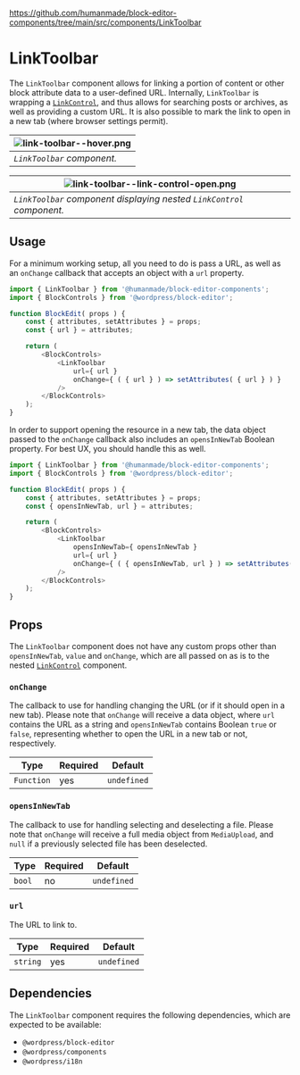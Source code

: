 https://github.com/humanmade/block-editor-components/tree/main/src/components/LinkToolbar

# LinkToolbar

The `LinkToolbar` component allows for linking a portion of content or other block attribute data to a user-defined URL.
Internally, `LinkToolbar` is wrapping a [`LinkControl`](https://github.com/WordPress/gutenberg/blob/trunk/packages/block-editor/src/components/link-control/index.js), and thus allows for searching posts or archives, as well as providing a custom URL.
It is also possible to mark the link to open in a new tab (where browser settings permit).

| ![link-toolbar--hover.png](../../../assets/images/link-toolbar--hover.png) |
|---|
| _`LinkToolbar` component._ |

| ![link-toolbar--link-control-open.png](../../../assets/images/link-toolbar--link-control-open.png) |
|---|
| _`LinkToolbar` component displaying nested `LinkControl` component._ |

## Usage

For a minimum working setup, all you need to do is pass a URL, as well as an `onChange` callback that accepts an object with a `url` property.

```js
import { LinkToolbar } from '@humanmade/block-editor-components';
import { BlockControls } from '@wordpress/block-editor';

function BlockEdit( props ) {
	const { attributes, setAttributes } = props;
	const { url } = attributes;

	return (
		<BlockControls>
			<LinkToolbar
				url={ url }
				onChange={ ( { url } ) => setAttributes( { url } ) }
			/>
		</BlockControls>
	);
}
```

In order to support opening the resource in a new tab, the data object passed to the `onChange` callback also includes an `opensInNewTab` Boolean property.
For best UX, you should handle this as well.

```js
import { LinkToolbar } from '@humanmade/block-editor-components';
import { BlockControls } from '@wordpress/block-editor';

function BlockEdit( props ) {
	const { attributes, setAttributes } = props;
	const { opensInNewTab, url } = attributes;

	return (
		<BlockControls>
			<LinkToolbar
				opensInNewTab={ opensInNewTab }
				url={ url }
				onChange={ ( { opensInNewTab, url } ) => setAttributes( { opensInNewTab, url } ) }
			/>
		</BlockControls>
	);
}
```

## Props

The `LinkToolbar` component does not have any custom props other than `opensInNewTab`, `value` and `onChange`, which are all passed on as is to the nested [`LinkControl`](https://github.com/WordPress/gutenberg/blob/trunk/packages/block-editor/src/components/link-control/index.js) component.

### `onChange`

The callback to use for handling changing the URL (or if it should open in a new tab).
Please note that `onChange` will receive a data object, where `url` contains the URL as a string and `opensInNewTab` contains Boolean `true` or `false`, representing whether to open the URL in a new tab or not, respectively.

| Type                                 | Required                             | Default                              |
|--------------------------------------|--------------------------------------|--------------------------------------|
| `Function`                           | yes                                  | `undefined`                          |

### `opensInNewTab`

The callback to use for handling selecting and deselecting a file.
Please note that `onChange` will receive a full media object from `MediaUpload`, and `null` if a previously selected file has been deselected.

| Type                                 | Required                             | Default                              |
|--------------------------------------|--------------------------------------|--------------------------------------|
| `bool`                               | no                                   | `undefined`                          |

### `url`

The URL to link to.

| Type                                 | Required                             | Default                              |
|--------------------------------------|--------------------------------------|--------------------------------------|
| `string`                             | yes                                  | `undefined`                          |

## Dependencies

The `LinkToolbar` component requires the following dependencies, which are expected to be available:

- `@wordpress/block-editor`
- `@wordpress/components`
- `@wordpress/i18n`
